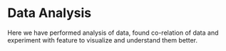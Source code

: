 # Data Analysis

Here we have performed analysis of data, found co-relation of data and experiment with feature to visualize and understand them better.
